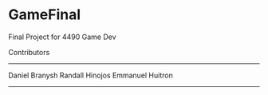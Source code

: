 # GameFinal
Final Project for 4490 Game Dev

Contributors
***************
Daniel Branysh
Randall Hinojos
Emmanuel Huitron
****************

